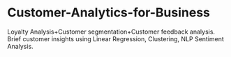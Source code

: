 # Customer-Analytics-for-Business
Loyalty Analysis+Customer segmentation+Customer feedback analysis.
Brief customer insights using Linear Regression, Clustering, NLP Sentiment Analysis.
